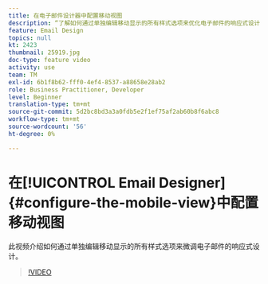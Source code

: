 ```yaml
---
title: 在电子邮件设计器中配置移动视图
description: “了解如何通过单独编辑移动显示的所有样式选项来优化电子邮件的响应式设计。”
feature: Email Design
topics: null
kt: 2423
thumbnail: 25919.jpg
doc-type: feature video
activity: use
team: TM
exl-id: 6b1f8b62-fff0-4ef4-8537-a88658e28ab2
role: Business Practitioner, Developer
level: Beginner
translation-type: tm+mt
source-git-commit: 5d2bc8bd3a3a0fdb5e2f1ef75af2ab60b8f6abc8
workflow-type: tm+mt
source-wordcount: '56'
ht-degree: 0%

---
```


# 在[!UICONTROL Email Designer] {#configure-the-mobile-view}中配置移动视图

此视频介绍如何通过单独编辑移动显示的所有样式选项来微调电子邮件的响应式设计。

>[!VIDEO](https://video.tv.adobe.com/v/25919?quality=12)
